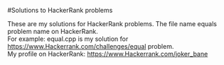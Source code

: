 #Solutions to HackerRank problems

These are my solutions for HackerRank problems.
The file name equals problem name on HackerRank.
<br>For example: equal.cpp is my solution for https://www.Hackerrank.com/challenges/equal problem.
<br>My profile on HackerRank: https://www.Hackerrank.com/joker_bane
